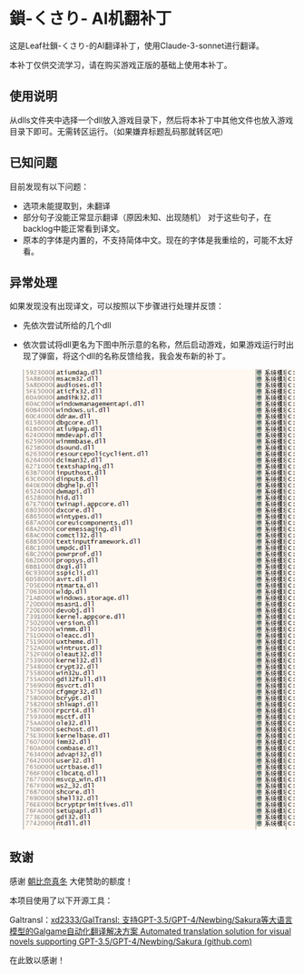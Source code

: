 # 鎖-くさり- AI机翻补丁

这是Leaf社鎖-くさり-的AI翻译补丁，使用Claude-3-sonnet进行翻译。

本补丁仅供交流学习，请在购买游戏正版的基础上使用本补丁。

## 使用说明

从dlls文件夹中选择一个dll放入游戏目录下，然后将本补丁中其他文件也放入游戏目录下即可。无需转区运行。（如果嫌弃标题乱码那就转区吧）

## 已知问题

目前发现有以下问题：

- 选项未能提取到，未翻译
- 部分句子没能正常显示翻译（原因未知、出现随机） 对于这些句子，在backlog中能正常看到译文。
- 原本的字体是内置的，不支持简体中文。现在的字体是我重绘的，可能不太好看。

## 异常处理

如果发现没有出现译文，可以按照以下步骤进行处理并反馈：

- 先依次尝试所给的几个dll
- 依次尝试将dll更名为下图中所示意的名称，然后启动游戏，如果游戏运行时出现了弹窗，将这个dll的名称反馈给我，我会发布新的补丁。

  ![1721760531699](image/README/1721760531699.png)

## 致谢

感谢 [朝比奈真冬](https://fan2d.top/users/363133) 大佬赞助的额度！

本项目使用了以下开源工具：

Galtransl：[xd2333/GalTransl: 支持GPT-3.5/GPT-4/Newbing/Sakura等大语言模型的Galgame自动化翻译解决方案 Automated translation solution for visual novels supporting GPT-3.5/GPT-4/Newbing/Sakura (github.com)](https://github.com/xd2333/GalTransl)

在此致以感谢！
